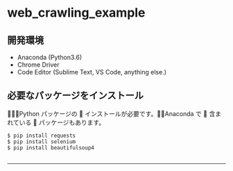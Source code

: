 # web_crawling_example

## 開発環境

- Anaconda (Python3.6)
- Chrome Driver
- Code Editor (Sublime Text, VS Code, anything else.)

## 必要なパッケージをインストール

Python パッケージの  インストールが必要です。Anaconda で  含まれている  パッケージもあります。

```
$ pip install requests
$ pip install selenium
$ pip install beautifulsoup4
```

##

---
